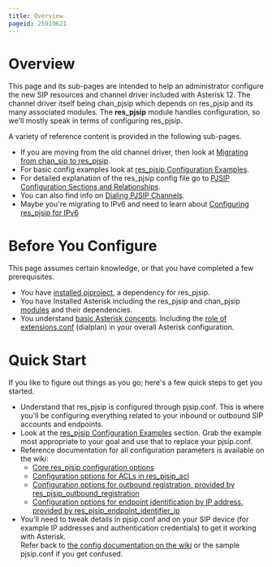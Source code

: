 ```yaml
---
title: Overview
pageid: 25919621
---
```


Overview
========

This page and its sub-pages are intended to help an administrator configure the new SIP resources and channel driver included with Asterisk 12. The channel driver itself being chan_pjsip which depends on res_pjsip and its many associated modules. The **res_pjsip** module handles configuration, so we'll mostly speak in terms of configuring res_pjsip.

A variety of reference content is provided in the following sub-pages.

* If you are moving from the old channel driver, then look at [Migrating from chan_sip to res_pjsip](/Configuration/Channel-Drivers/SIP/Configuring-res_pjsip/Migrating-from-chan_sip-to-res_pjsip).
* For basic config examples look at [res_pjsip Configuration Examples](/Configuration/Channel-Drivers/SIP/Configuring-res_pjsip/res_pjsip-Configuration-Examples).
* For detailed explanation of the res_pjsip config file go to [PJSIP Configuration Sections and Relationships](/Configuration/Channel-Drivers/SIP/Configuring-res_pjsip/PJSIP-Configuration-Sections-and-Relationships).
* You can also find info on [Dialing PJSIP Channels](/Configuration/Channel-Drivers/SIP/Configuring-res_pjsip/Dialing-PJSIP-Channels).
* Maybe you're migrating to IPv6 and need to learn about [Configuring res_pjsip for IPv6](/Configuration/Channel-Drivers/SIP/Configuring-res_pjsip/Configuring-res_pjsip-for-IPv6)

Before You Configure
====================

This page assumes certain knowledge, or that you have completed a few prerequisites.

* You have [installed pjproject](/Getting-Started/Installing-Asterisk/Installing-Asterisk-From-Source/Prerequisites/PJSIP-pjproject), a dependency for res_pjsip.
* You have Installed Asterisk including the res_pjsip and chan_pjsip [modules](/Getting-Started/Installing-Asterisk/Installing-Asterisk-From-Source/Using-Menuselect-to-Select-Asterisk-Options) and their dependencies.
* You understand [basic Asterisk concepts](/Getting-Started). Including the [role of extensions.conf](/Configuration/Dialplan) (dialplan) in your overall Asterisk configuration.

Quick Start
===========

If you like to figure out things as you go; here's a few quick steps to get you started.

* Understand that res_pjsip is configured through pjsip.conf. This is where you'll be configuring everything related to your inbound or outbound SIP accounts and endpoints.
* Look at the [res_pjsip Configuration Examples](/Configuration/Channel-Drivers/SIP/Configuring-res_pjsip/res_pjsip-Configuration-Examples) section. Grab the example most appropriate to your goal and use that to replace your pjsip.conf.
* Reference documentation for all configuration parameters is available on the wiki:
	+ [Core res_pjsip configuration options](/Latest_API/API_Documentation/Module_Configuration/res_pjsip)
	+ [Configuration options for ACLs in res_pjsip_acl](/Latest_API/API_Documentation/Module_Configuration/res_pjsip_acl)
	+ [Configuration options for outbound registration, provided by res_pjsip_outbound_registration](/Latest_API/API_Documentation/Module_Configuration/res_pjsip_outbound_registration)
	+ [Configuration options for endpoint identification by IP address, provided by res_pjsip_endpoint_identifier_ip](/Latest_API/API_Documentation/Module_Configuration/res_pjsip_endpoint_identifier_ip)
* You'll need to tweak details in pjsip.conf and on your SIP device (for example IP addresses and authentication credentials) to get it working with Asterisk.  
Refer back to [the config documentation on the wiki](/Configuration/Channel-Drivers/SIP/Configuring-res_pjsip/PJSIP-Configuration-Sections-and-Relationships) or the sample pjsip.conf if you get confused.
